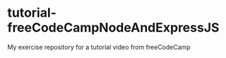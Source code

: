 # tutorial-freeCodeCampNodeAndExpressJS
My exercise repository for a tutorial video from freeCodeCamp

